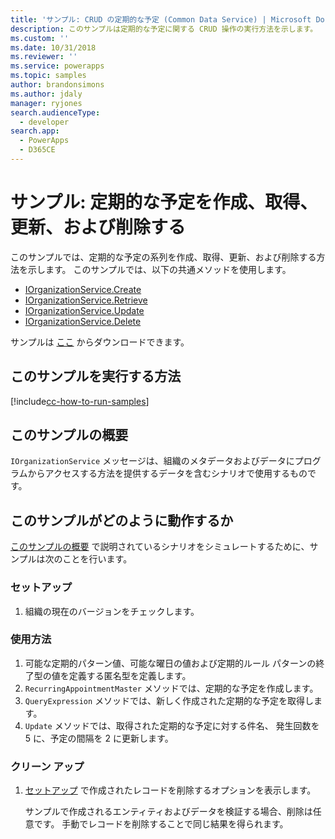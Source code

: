 ```yaml
---
title: 'サンプル: CRUD の定期的な予定 (Common Data Service) | Microsoft Docs'
description: このサンプルは定期的な予定に関する CRUD 操作の実行方法を示します。
ms.custom: ''
ms.date: 10/31/2018
ms.reviewer: ''
ms.service: powerapps
ms.topic: samples
author: brandonsimons
ms.author: jdaly
manager: ryjones
search.audienceType:
  - developer
search.app:
  - PowerApps
  - D365CE
---
```

# <a name="sample-create-retrieve-update-and-delete-a-recurring-appointment"></a>サンプル: 定期的な予定を作成、取得、更新、および削除する

このサンプルでは、定期的な予定の系列を作成、取得、更新、および削除する方法を示します。 このサンプルでは、以下の共通メソッドを使用します。

- [IOrganizationService.Create](https://docs.microsoft.com/dotnet/api/microsoft.xrm.sdk.iorganizationservice.create?view=dynamics-general-ce-9)
- [IOrganizationService.Retrieve](https://docs.microsoft.com/dotnet/api/microsoft.xrm.sdk.iorganizationservice.retrieve?view=dynamics-general-ce-9)
- [IOrganizationService.Update](https://docs.microsoft.com/dotnet/api/microsoft.xrm.sdk.iorganizationservice.update?view=dynamics-general-ce-9)
- [IOrganizationService.Delete](https://docs.microsoft.com/dotnet/api/microsoft.xrm.sdk.iorganizationservice.delete?view=dynamics-general-ce-9)

サンプルは [ここ](https://github.com/Microsoft/PowerApps-Samples/tree/master/cds/orgsvc/C%23/CRUDRecurringAppointment) からダウンロードできます。

## <a name="how-to-run-this-sample"></a>このサンプルを実行する方法

[!include[cc-how-to-run-samples](../../includes/cc-how-to-run-samples.md)]

## <a name="what-this-sample-does"></a>このサンプルの概要

`IOrganizationService` メッセージは、組織のメタデータおよびデータにプログラムからアクセスする方法を提供するデータを含むシナリオで使用するものです。

## <a name="how-this-sample-works"></a>このサンプルがどのように動作するか

[このサンプルの概要](#what-this-sample-does) で説明されているシナリオをシミュレートするために、サンプルは次のことを行います。

### <a name="setup"></a>セットアップ

1. 組織の現在のバージョンをチェックします。

### <a name="demonstrate"></a>使用方法

1. 可能な定期的パターン値、可能な曜日の値および定期的ルール パターンの終了型の値を定義する匿名型を定義します。 
1. `RecurringAppointmentMaster` メソッドでは、定期的な予定を作成します。
1. `QueryExpression` メソッドでは、新しく作成された定期的な予定を取得します。
1. `Update` メソッドでは、取得された定期的な予定に対する件名、 発生回数を 5 に、予定の間隔を 2 に更新します。


### <a name="clean-up"></a>クリーン アップ

1. [セットアップ](#setup) で作成されたレコードを削除するオプションを表示します。

    サンプルで作成されるエンティティおよびデータを検証する場合、削除は任意です。 手動でレコードを削除することで同じ結果を得られます。


